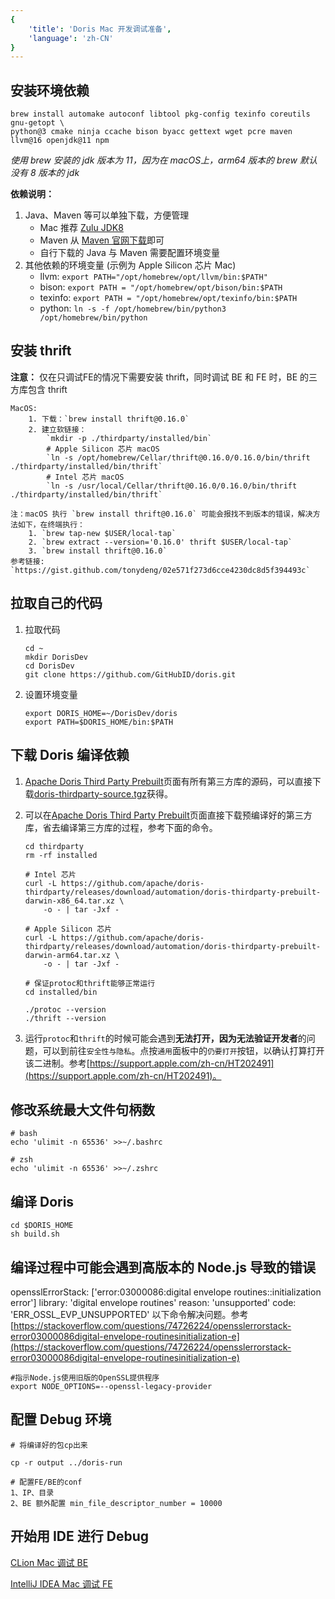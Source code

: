 ```yaml
---
{
    'title': 'Doris Mac 开发调试准备', 
    'language': 'zh-CN'
}
---
```


<!--
Licensed to the Apache Software Foundation (ASF) under one
or more contributor license agreements.  See the NOTICE file
distributed with this work for additional information
regarding copyright ownership.  The ASF licenses this file
to you under the Apache License, Version 2.0 (the
"License"); you may not use this file except in compliance
with the License.  You may obtain a copy of the License at

  http://www.apache.org/licenses/LICENSE-2.0

Unless required by applicable law or agreed to in writing,
software distributed under the License is distributed on an
"AS IS" BASIS, WITHOUT WARRANTIES OR CONDITIONS OF ANY
KIND, either express or implied.  See the License for the
specific language governing permissions and limitations
under the License.
-->

## 安装环境依赖

```shell
brew install automake autoconf libtool pkg-config texinfo coreutils gnu-getopt \
python@3 cmake ninja ccache bison byacc gettext wget pcre maven llvm@16 openjdk@11 npm
```

*使用 brew 安装的 jdk 版本为 11，因为在 macOS上，arm64 版本的 brew 默认没有 8 版本的 jdk*

**依赖说明：**
1. Java、Maven 等可以单独下载，方便管理
    - Mac 推荐 [Zulu JDK8](https://www.azul.com/downloads/?version=java-8-lts&os=macos&package=jdk#zulu)
    - Maven 从 [Maven 官网下载](https://maven.apache.org/download.cgi)即可
    - 自行下载的 Java 与 Maven 需要配置环境变量
2. 其他依赖的环境变量 (示例为 Apple Silicon 芯片 Mac)
    - llvm: `export PATH="/opt/homebrew/opt/llvm/bin:$PATH"`
    - bison: `export PATH = "/opt/homebrew/opt/bison/bin:$PATH`
    - texinfo: `export PATH = "/opt/homebrew/opt/texinfo/bin:$PATH`
    - python: `ln -s -f /opt/homebrew/bin/python3 /opt/homebrew/bin/python`
   
## 安装 thrift

**注意：** 仅在只调试FE的情况下需要安装 thrift，同时调试 BE 和 FE 时，BE 的三方库包含 thrift

```shell
MacOS: 
    1. 下载：`brew install thrift@0.16.0`
    2. 建立软链接： 
        `mkdir -p ./thirdparty/installed/bin`
        # Apple Silicon 芯片 macOS
        `ln -s /opt/homebrew/Cellar/thrift@0.16.0/0.16.0/bin/thrift ./thirdparty/installed/bin/thrift`
        # Intel 芯片 macOS
        `ln -s /usr/local/Cellar/thrift@0.16.0/0.16.0/bin/thrift ./thirdparty/installed/bin/thrift`

注：macOS 执行 `brew install thrift@0.16.0` 可能会报找不到版本的错误，解决方法如下，在终端执行：
    1. `brew tap-new $USER/local-tap`
    2. `brew extract --version='0.16.0' thrift $USER/local-tap`
    3. `brew install thrift@0.16.0`
参考链接: `https://gist.github.com/tonydeng/02e571f273d6cce4230dc8d5f394493c`
```

## 拉取自己的代码

1. 拉取代码

    ```shell
    cd ~
    mkdir DorisDev
    cd DorisDev
    git clone https://github.com/GitHubID/doris.git
    ```

2. 设置环境变量
 
    ```shell
    export DORIS_HOME=~/DorisDev/doris
    export PATH=$DORIS_HOME/bin:$PATH
    ```

## 下载 Doris 编译依赖

1. [Apache Doris Third Party Prebuilt](https://github.com/apache/doris-thirdparty/releases/tag/automation)页面有所有第三方库的源码，可以直接下载[doris-thirdparty-source.tgz](https://github.com/apache/doris-thirdparty/releases/download/automation/doris-thirdparty-source.tgz)获得。

2. 可以在[Apache Doris Third Party Prebuilt](https://github.com/apache/doris-thirdparty/releases/tag/automation)页面直接下载预编译好的第三方库，省去编译第三方库的过程，参考下面的命令。
    
    ```shell
    cd thirdparty
    rm -rf installed

    # Intel 芯片
    curl -L https://github.com/apache/doris-thirdparty/releases/download/automation/doris-thirdparty-prebuilt-darwin-x86_64.tar.xz \
        -o - | tar -Jxf -

    # Apple Silicon 芯片
    curl -L https://github.com/apache/doris-thirdparty/releases/download/automation/doris-thirdparty-prebuilt-darwin-arm64.tar.xz \
        -o - | tar -Jxf -

    # 保证protoc和thrift能够正常运行
    cd installed/bin

    ./protoc --version
    ./thrift --version
    ```
3. 运行`protoc`和`thrift`的时候可能会遇到**无法打开，因为无法验证开发者**的问题，可以到前往`安全性与隐私`。点按`通用`面板中的`仍要打开`按钮，以确认打算打开该二进制。参考[https://support.apple.com/zh-cn/HT202491](https://support.apple.com/zh-cn/HT202491)。

## 修改系统最大文件句柄数

```shell
# bash
echo 'ulimit -n 65536' >>~/.bashrc
    
# zsh
echo 'ulimit -n 65536' >>~/.zshrc
```

## 编译 Doris

```shell
cd $DORIS_HOME
sh build.sh
```

## 编译过程中可能会遇到高版本的 Node.js 导致的错误

opensslErrorStack: ['error:03000086:digital envelope routines::initialization error']
library: 'digital envelope routines'
reason: 'unsupported'
code: 'ERR_OSSL_EVP_UNSUPPORTED'
以下命令解决问题。参考[https://stackoverflow.com/questions/74726224/opensslerrorstack-error03000086digital-envelope-routinesinitialization-e](https://stackoverflow.com/questions/74726224/opensslerrorstack-error03000086digital-envelope-routinesinitialization-e)

```shell
#指示Node.js使用旧版的OpenSSL提供程序
export NODE_OPTIONS=--openssl-legacy-provider
```


## 配置 Debug 环境

```shell
# 将编译好的包cp出来
    
cp -r output ../doris-run
    
# 配置FE/BE的conf
1、IP、目录
2、BE 额外配置 min_file_descriptor_number = 10000
```

## 开始用 IDE 进行 Debug

[CLion Mac 调试 BE](./be-clion-dev.md)

[IntelliJ IDEA Mac 调试 FE](./fe-idea-dev.md)
